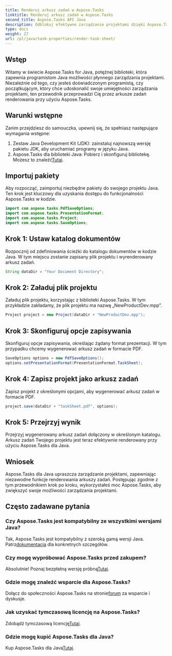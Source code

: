 ```yaml
---
title: Renderuj arkusz zadań w Aspose.Tasks
linktitle: Renderuj arkusz zadań w Aspose.Tasks
second_title: Aspose.Tasks API Java
description: Odblokuj efektywne zarządzanie projektami dzięki Aspose.Tasks dla Java. Bezproblemowo renderuj arkusze zadań. Zapoznaj się z obszernym przewodnikiem już teraz!
type: docs
weight: 27
url: /pl/java/task-properties/render-task-sheet/
---
```

## Wstęp
Witamy w świecie Aspose.Tasks for Java, potężnej biblioteki, która zapewnia programistom Java możliwości płynnego zarządzania projektami. Niezależnie od tego, czy jesteś doświadczonym programistą, czy początkującym, który chce udoskonalić swoje umiejętności zarządzania projektami, ten przewodnik przeprowadzi Cię przez arkusze zadań renderowania przy użyciu Aspose.Tasks.
## Warunki wstępne
Zanim przejdziesz do samouczka, upewnij się, że spełniasz następujące wymagania wstępne:
1. Zestaw Java Development Kit (JDK): zainstaluj najnowszą wersję pakietu JDK, aby uruchamiać programy w języku Java.
2.  Aspose.Tasks dla biblioteki Java: Pobierz i skonfiguruj bibliotekę. Możesz to znaleźć[Tutaj](https://releases.aspose.com/tasks/java/).
## Importuj pakiety
Aby rozpocząć, zaimportuj niezbędne pakiety do swojego projektu Java. Ten krok jest kluczowy dla uzyskania dostępu do funkcjonalności Aspose.Tasks w kodzie.
```java
import com.aspose.tasks.PdfSaveOptions;
import com.aspose.tasks.PresentationFormat;
import com.aspose.tasks.Project;
import com.aspose.tasks.SaveOptions;
```
## Krok 1: Ustaw katalog dokumentów
Rozpocznij od zdefiniowania ścieżki do katalogu dokumentów w kodzie Java. W tym miejscu zostanie zapisany plik projektu i wyrenderowany arkusz zadań.
```java
String dataDir = "Your Document Directory";
```
## Krok 2: Załaduj plik projektu
Załaduj plik projektu, korzystając z biblioteki Aspose.Tasks. W tym przykładzie zakładamy, że plik projektu ma nazwę „NewProductDev.mpp”.
```java
Project project = new Project(dataDir + "NewProductDev.mpp");
```
## Krok 3: Skonfiguruj opcje zapisywania
Skonfiguruj opcje zapisywania, określając żądany format prezentacji. W tym przypadku chcemy wygenerować arkusz zadań w formacie PDF.
```java
SaveOptions options = new PdfSaveOptions();
options.setPresentationFormat(PresentationFormat.TaskSheet);
```
## Krok 4: Zapisz projekt jako arkusz zadań
Zapisz projekt z określonymi opcjami, aby wygenerować arkusz zadań w formacie PDF.
```java
project.save(dataDir + "taskSheet.pdf", options);
```
## Krok 5: Przejrzyj wynik
Przejrzyj wygenerowany arkusz zadań dołączony w określonym katalogu. Arkusz zadań Twojego projektu jest teraz efektywnie renderowany przy użyciu Aspose.Tasks dla Java.
## Wniosek
Aspose.Tasks dla Java upraszcza zarządzanie projektami, zapewniając niezawodne funkcje renderowania arkuszy zadań. Postępując zgodnie z tym przewodnikiem krok po kroku, wykorzystałeś moc Aspose.Tasks, aby zwiększyć swoje możliwości zarządzania projektami.

## Często zadawane pytania
### Czy Aspose.Tasks jest kompatybilny ze wszystkimi wersjami Java?
 Tak, Aspose.Tasks jest kompatybilny z szeroką gamą wersji Java. Patrz[dokumentacja](https://reference.aspose.com/tasks/java/) dla konkretnych szczegółów.
### Czy mogę wypróbować Aspose.Tasks przed zakupem?
 Absolutnie! Poznaj bezpłatną wersję próbną[Tutaj](https://releases.aspose.com/).
### Gdzie mogę znaleźć wsparcie dla Aspose.Tasks?
 Dołącz do społeczności Aspose.Tasks na stronie[forum](https://forum.aspose.com/c/tasks/15) za wsparcie i dyskusje.
### Jak uzyskać tymczasową licencję na Aspose.Tasks?
 Zdobądź tymczasową licencję[Tutaj](https://purchase.aspose.com/temporary-license/).
### Gdzie mogę kupić Aspose.Tasks dla Java?
 Kup Aspose.Tasks dla Java[Tutaj](https://purchase.aspose.com/buy).